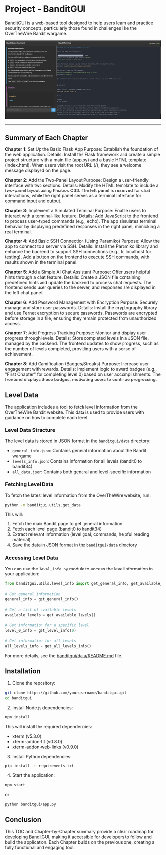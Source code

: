 # Project - BanditGUI

BanditGUI is a web-based tool designed to help users learn and practice security concepts, particularly those found in challenges like the OverTheWire Bandit wargame.

![Screenshot](docs/assets/v0.2-screenshot.jpg)

---

## Summary of Each Chapter

**Chapter 1**: Set Up the Basic Flask App
Purpose: Establish the foundation of the web application.
Details: Install the Flask framework and create a simple project structure with a main file (app.py) and a basic HTML template (index.html). When users visit the root URL (/), they see a welcome message displayed on the page.

**Chapter 2**: Add the Two-Panel Layout
Purpose: Design a user-friendly interface with two sections.
Details: Modify the HTML template to include a two-panel layout using Flexbox CSS. The left panel is reserved for chat interactions, while the right panel serves as a terminal interface for command input and output.

**Chapter 3**: Implement a Simulated Terminal
Purpose: Enable users to interact with a terminal-like feature.
Details: Add JavaScript to the frontend to process user-typed commands (e.g., echo). The app simulates terminal behavior by displaying predefined responses in the right panel, mimicking a real terminal.

**Chapter 4**: Add Basic SSH Connection (Using Paramiko)
Purpose: Allow the app to connect to a server via SSH.
Details: Install the Paramiko library and enhance the backend to support SSH connections (e.g., to localhost for testing). Add a button on the frontend to execute SSH commands, with results shown in the terminal panel.

**Chapter 5**: Add a Simple AI Chat Assistant
Purpose: Offer users helpful hints through a chat feature.
Details: Create a JSON file containing predefined hints and update the backend to process chat requests. The frontend sends user queries to the server, and responses are displayed in the left chat panel.

**Chapter 6**: Add Password Management with Encryption
Purpose: Securely manage and store user passwords.
Details: Install the cryptography library and use Fernet encryption to secure passwords. Passwords are encrypted before storage in a file, ensuring they remain protected from unauthorized access.

**Chapter 7**: Add Progress Tracking
Purpose: Monitor and display user progress through levels.
Details: Store completed levels in a JSON file, managed by the backend. The frontend updates to show progress, such as the number of levels completed, providing users with a sense of achievement.

**Chapter 8**: Add Gamification (Badges/Streaks)
Purpose: Increase user engagement with rewards.
Details: Implement logic to award badges (e.g., "First Chapter" for completing level 0) based on user accomplishments. The frontend displays these badges, motivating users to continue progressing.

## Level Data

The application includes a tool to fetch level information from the OverTheWire Bandit website. This data is used to provide users with guidance on how to complete each level.

### Level Data Structure

The level data is stored in JSON format in the `banditgui/data` directory:

* `general_info.json`: Contains general information about the Bandit wargame
* `levels_info.json`: Contains information for all levels (bandit0 to bandit34)
* `all_data.json`: Contains both general and level-specific information

### Fetching Level Data

To fetch the latest level information from the OverTheWire website, run:

```bash
python -m banditgui.utils.get_data
```

This will:

1. Fetch the main Bandit page to get general information
2. Fetch each level page (bandit0 to bandit34)
3. Extract relevant information (level goal, commands, helpful reading material)
4. Save the data in JSON format in the `banditgui/data` directory

### Accessing Level Data

You can use the `level_info.py` module to access the level information in your application:

```python
from banditgui.utils.level_info import get_general_info, get_available_levels, get_level_info, get_all_levels_info

# Get general information
general_info = get_general_info()

# Get a list of available levels
available_levels = get_available_levels()

# Get information for a specific level
level_0_info = get_level_info(0)

# Get information for all levels
all_levels_info = get_all_levels_info()
```

For more details, see the [banditgui/data/README.md](banditgui/data/README.md) file.

## Installation

1. Clone the repository:

```bash
git clone https://github.com/yourusername/banditgui.git
cd banditgui
```

2. Install Node.js dependencies:

```bash
npm install
```

This will install the required dependencies:

* xterm (v5.3.0)
* xterm-addon-fit (v0.8.0)
* xterm-addon-web-links (v0.9.0)

3. Install Python dependencies:

```bash
pip install -r requirements.txt
```

4. Start the application:

```bash
npm start
```

or

```bash
python banditgui/app.py
```

## Conclusion

This TOC and Chapter-by-Chapter summary provide a clear roadmap for developing BanditGUI, making it accessible for developers to follow and build the application. Each Chapter builds on the previous one, creating a fully functional and engaging tool.

